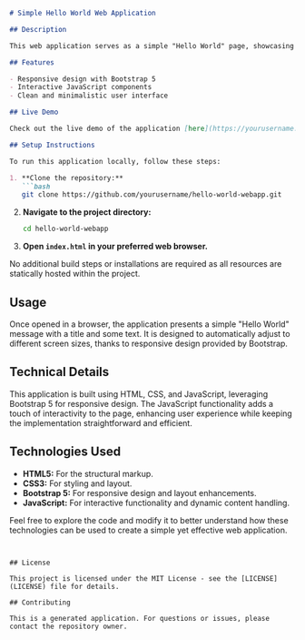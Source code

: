 ```markdown
# Simple Hello World Web Application

## Description

This web application serves as a simple "Hello World" page, showcasing a basic example of a web project using modern design and interactive elements. It is built for educational purposes to demonstrate a responsive layout and JavaScript functionality.

## Features

- Responsive design with Bootstrap 5
- Interactive JavaScript components
- Clean and minimalistic user interface

## Live Demo

Check out the live demo of the application [here](https://yourusername.github.io/hello-world-webapp/).

## Setup Instructions

To run this application locally, follow these steps:

1. **Clone the repository:**
   ```bash
   git clone https://github.com/yourusername/hello-world-webapp.git
   ```
   
2. **Navigate to the project directory:**
   ```bash
   cd hello-world-webapp
   ```
   
3. **Open `index.html` in your preferred web browser.**

No additional build steps or installations are required as all resources are statically hosted within the project.

## Usage

Once opened in a browser, the application presents a simple "Hello World" message with a title and some text. It is designed to automatically adjust to different screen sizes, thanks to responsive design provided by Bootstrap.

## Technical Details

This application is built using HTML, CSS, and JavaScript, leveraging Bootstrap 5 for responsive design. The JavaScript functionality adds a touch of interactivity to the page, enhancing user experience while keeping the implementation straightforward and efficient.

## Technologies Used

- **HTML5:** For the structural markup.
- **CSS3:** For styling and layout.
- **Bootstrap 5:** For responsive design and layout enhancements.
- **JavaScript:** For interactive functionality and dynamic content handling.

Feel free to explore the code and modify it to better understand how these technologies can be used to create a simple yet effective web application.
```


## License

This project is licensed under the MIT License - see the [LICENSE](LICENSE) file for details.

## Contributing

This is a generated application. For questions or issues, please contact the repository owner.
